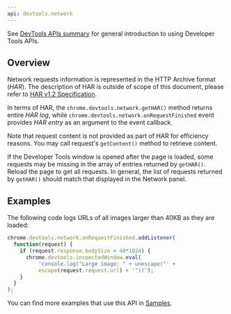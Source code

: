 ```yaml
---
api: devtools.network
---
```


See [DevTools APIs summary][1] for general introduction to using Developer Tools APIs.

## Overview

Network requests information is represented in the HTTP Archive format (_HAR_). The description of
HAR is outside of scope of this document, please refer to [HAR v1.2 Specification][2].

In terms of HAR, the `chrome.devtools.network.getHAR()` method returns entire _HAR log_, while
`chrome.devtools.network.onRequestFinished` event provides _HAR entry_ as an argument to the event
callback.

Note that request content is not provided as part of HAR for efficiency reasons. You may call
request's `getContent()` method to retrieve content.

If the Developer Tools window is opened after the page is loaded, some requests may be missing in
the array of entries returned by `getHAR()`. Reload the page to get all requests. In general, the
list of requests returned by `getHAR()` should match that displayed in the Network panel.

## Examples

The following code logs URLs of all images larger than 40KB as they are loaded:

```js
chrome.devtools.network.onRequestFinished.addListener(
  function(request) {
    if (request.response.bodySize > 40*1024) {
      chrome.devtools.inspectedWindow.eval(
          'console.log("Large image: " + unescape("' +
          escape(request.request.url) + '"))');
    }
  }
);
```

You can find more examples that use this API in [Samples][3].

[1]: /docs/extensions/mv3/devtools
[2]: https://www.softwareishard.com/blog/har-12-spec/
[3]: /docs/extensions/mv3/samples#search:devtools.network
